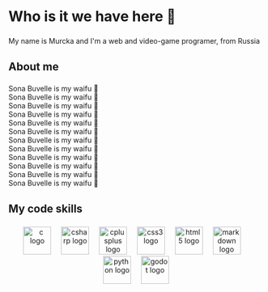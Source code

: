 <h1 align="left">Who is it we have here 👋</h1>

###

<p align="left">My name is Murcka and I'm a web and video-game programer, from Russia</p>

###

<h2 align="left">About me</h2>

###

<p align="left">Sona Buvelle is my waifu 💖<br>Sona Buvelle is my waifu 💖<br>Sona Buvelle is my waifu 💖<br>Sona Buvelle is my waifu 💖<br>Sona Buvelle is my waifu 💖<br>Sona Buvelle is my waifu 💖<br>Sona Buvelle is my waifu 💖<br>Sona Buvelle is my waifu 💖<br>Sona Buvelle is my waifu 💖<br>Sona Buvelle is my waifu 💖<br>Sona Buvelle is my waifu 💖<br>Sona Buvelle is my waifu 💖</p>

###
<h2 align="left">My code skills</h2>

###

<div align="center">
  <img src="https://cdn.jsdelivr.net/gh/devicons/devicon/icons/c/c-original.svg" height="55" alt="c logo"  />
  <img width="12" />
  <img src="https://cdn.jsdelivr.net/gh/devicons/devicon/icons/csharp/csharp-original.svg" height="55" alt="csharp logo"  />
  <img width="12" />
  <img src="https://cdn.jsdelivr.net/gh/devicons/devicon/icons/cplusplus/cplusplus-original.svg" height="55" alt="cplusplus logo"  />
  <img width="12" />
  <img src="https://cdn.jsdelivr.net/gh/devicons/devicon/icons/css3/css3-original.svg" height="55" alt="css3 logo"  />
  <img width="12" />
  <img src="https://cdn.jsdelivr.net/gh/devicons/devicon/icons/html5/html5-original.svg" height="55" alt="html5 logo"  />
  <img width="12" />
  <img src="https://cdn.jsdelivr.net/gh/devicons/devicon/icons/markdown/markdown-original.svg" height="55" alt="markdown logo"  />
  <img width="12" />
  <img src="https://cdn.jsdelivr.net/gh/devicons/devicon/icons/python/python-original.svg" height="55" alt="python logo"  />
  <img width="12" />
  <img src="https://cdn.jsdelivr.net/gh/devicons/devicon/icons/godot/godot-original.svg" height="55" alt="godot logo"  />
</div>

###
